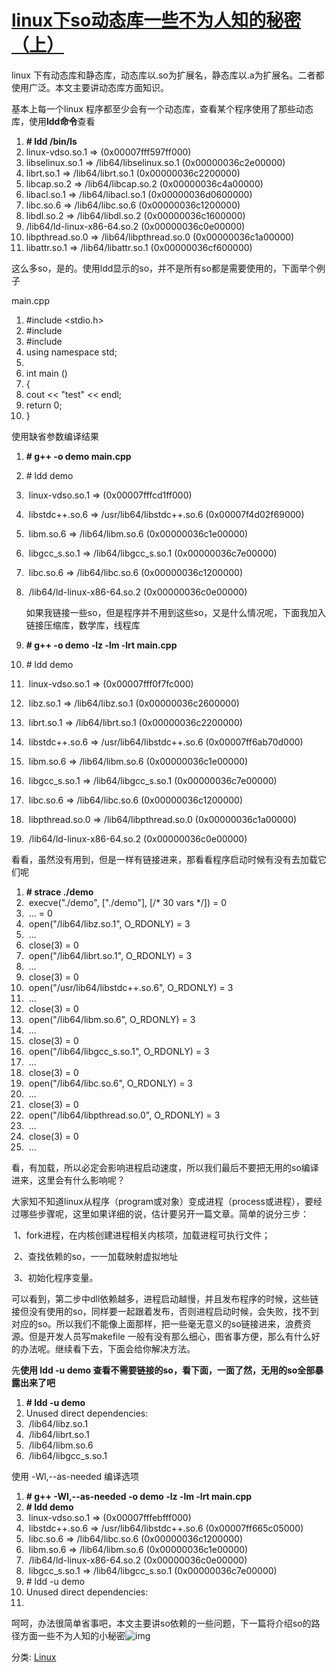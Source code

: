 # [linux下so动态库一些不为人知的秘密（上）](https://www.cnblogs.com/lidabo/p/5705148.html)

 linux 下有动态库和静态库，动态库以.so为扩展名，静态库以.a为扩展名。二者都使用广泛。本文主要讲动态库方面知识。

   

   基本上每一个linux 程序都至少会有一个动态库，查看某个程序使用了那些动态库，使用**ldd命令**查看 

1. **# ldd /bin/ls**
2. linux-vdso.so.1 => (0x00007fff597ff000)
3. libselinux.so.1 => /lib64/libselinux.so.1 (0x00000036c2e00000)
4. librt.so.1 => /lib64/librt.so.1 (0x00000036c2200000)
5. libcap.so.2 => /lib64/libcap.so.2 (0x00000036c4a00000)
6. libacl.so.1 => /lib64/libacl.so.1 (0x00000036d0600000)
7. libc.so.6 => /lib64/libc.so.6 (0x00000036c1200000)
8. libdl.so.2 => /lib64/libdl.so.2 (0x00000036c1600000)
9. /lib64/ld-linux-x86-64.so.2 (0x00000036c0e00000)
10. libpthread.so.0 => /lib64/libpthread.so.0 (0x00000036c1a00000)
11. libattr.so.1 => /lib64/libattr.so.1 (0x00000036cf600000)

   这么多so，是的。使用ldd显示的so，并不是所有so都是需要使用的，下面举个例子

main.cpp

1. \#include <stdio.h>
2. \#include <iostream>
3. \#include <string>
4. using namespace std;
5. 
6. int main ()
7. {
8.    cout << "test" << endl;
9.    return 0;
10. }

   使用缺省参数编译结果

1. **# g++ -o demo main.cpp**
2. \# ldd demo
3. ​    linux-vdso.so.1 => (0x00007fffcd1ff000)
4. ​        libstdc++.so.6 => /usr/lib64/libstdc++.so.6 (0x00007f4d02f69000)
5. ​        libm.so.6 => /lib64/libm.so.6 (0x00000036c1e00000)
6. ​        libgcc_s.so.1 => /lib64/libgcc_s.so.1 (0x00000036c7e00000)
7. ​        libc.so.6 => /lib64/libc.so.6 (0x00000036c1200000)
8. ​        /lib64/ld-linux-x86-64.so.2 (0x00000036c0e00000)

   如果我链接一些so，但是程序并不用到这些so，又是什么情况呢，下面我加入链接压缩库，数学库，线程库

1. **# g++ -o demo -lz -lm -lrt main.cpp**
2. \# ldd demo
3. ​        linux-vdso.so.1 => (0x00007fff0f7fc000)
4. ​        libz.so.1 => /lib64/libz.so.1 (0x00000036c2600000)
5. ​        librt.so.1 => /lib64/librt.so.1 (0x00000036c2200000)
6. ​        libstdc++.so.6 => /usr/lib64/libstdc++.so.6 (0x00007ff6ab70d000)
7. ​        libm.so.6 => /lib64/libm.so.6 (0x00000036c1e00000)
8. ​        libgcc_s.so.1 => /lib64/libgcc_s.so.1 (0x00000036c7e00000)
9. ​        libc.so.6 => /lib64/libc.so.6 (0x00000036c1200000)
10. ​        libpthread.so.0 => /lib64/libpthread.so.0 (0x00000036c1a00000)
11. ​        /lib64/ld-linux-x86-64.so.2 (0x00000036c0e00000)

  看看，虽然没有用到，但是一样有链接进来，那看看程序启动时候有没有去加载它们呢

1. **# strace ./demo**
2. ​    execve("./demo", ["./demo"], [/* 30 vars */]) = 0
3. ​    ... = 0
4. ​    open("/lib64/libz.so.1", O_RDONLY) = 3
5. ​    ...
6. ​    close(3) = 0
7. ​    open("/lib64/librt.so.1", O_RDONLY) = 3
8. ​    ...
9. ​    close(3) = 0
10. ​    open("/usr/lib64/libstdc++.so.6", O_RDONLY) = 3
11. ​    ...
12. ​    close(3) = 0
13. ​    open("/lib64/libm.so.6", O_RDONLY) = 3
14. ​    ...
15. ​    close(3) = 0
16. ​    open("/lib64/libgcc_s.so.1", O_RDONLY) = 3
17. ​    ...
18. ​    close(3) = 0
19. ​    open("/lib64/libc.so.6", O_RDONLY) = 3
20. ​    ...
21. ​    close(3) = 0
22. ​    open("/lib64/libpthread.so.0", O_RDONLY) = 3
23. ​    ...
24. ​    close(3) = 0
25. ​    ...

  看，有加载，所以必定会影响进程启动速度，所以我们最后不要把无用的so编译进来，这里会有什么影响呢？

   大家知不知道linux从程序（program或对象）变成进程（process或进程），要经过哪些步骤呢，这里如果详细的说，估计要另开一篇文章。简单的说分三步：

​    1、fork进程，在内核创建进程相关内核项，加载进程可执行文件；

​    2、查找依赖的so，一一加载映射虚拟地址

​    3、初始化程序变量。

  可以看到，第二步中dll依赖越多，进程启动越慢，并且发布程序的时候，这些链接但没有使用的so，同样要一起跟着发布，否则进程启动时候，会失败，找不到对应的so。所以我们不能像上面那样，把一些毫无意义的so链接进来，浪费资源。但是开发人员写makefile 一般有没有那么细心，图省事方便，那么有什么好的办法呢。继续看下去，下面会给你解决方法。

  先**使用 ldd -u demo 查看不需要链接的so，看下面，一面了然，无用的so全部暴露出来了吧**

1. **# ldd -u demo**
2. Unused direct dependencies:
3. ​        /lib64/libz.so.1
4. ​        /lib64/librt.so.1
5. ​        /lib64/libm.so.6
6. ​        /lib64/libgcc_s.so.1

  使用 -Wl,--as-needed 编译选项

1. **# g++ -Wl,--as-needed -o demo -lz -lm -lrt main.cpp**
2. **# ldd demo**
3. ​        linux-vdso.so.1 => (0x00007fffebfff000)
4. ​        libstdc++.so.6 => /usr/lib64/libstdc++.so.6 (0x00007ff665c05000)
5. ​        libc.so.6 => /lib64/libc.so.6 (0x00000036c1200000)
6. ​        libm.so.6 => /lib64/libm.so.6 (0x00000036c1e00000)
7. ​        /lib64/ld-linux-x86-64.so.2 (0x00000036c0e00000)
8. ​        libgcc_s.so.1 => /lib64/libgcc_s.so.1 (0x00000036c7e00000)
9. \# ldd -u demo
10. Unused direct dependencies:
11. 

  呵呵，办法很简单省事吧，本文主要讲so依赖的一些问题，下一篇将介绍so的路径方面一些不为人知的小秘密![img](http://blog.chinaunix.net/blog/image/editor/hou/5.gif)



分类: [Linux](https://www.cnblogs.com/lidabo/category/587288.html)